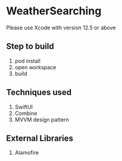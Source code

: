 # WeatherSearching
Please use Xcode with version 12.5 or above
## Step to build
1. pod install
2. open workspace
3. build

## Techniques used
1. SwiftUI
2. Combine
3. MVVM design pattern

## External Libraries
1. Alamofire
